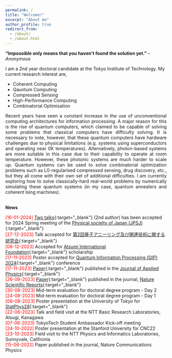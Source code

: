 ```yaml
---
permalink: /
title: "Welcome!"
excerpt: "About me"
author_profile: true
redirect_from: 
  - /about/
  - /about.html
---
```

**“Impossible only means that you haven’t found the solution yet.”** – *Anonymous*

I am a 2nd year doctoral candidate at the Tokyo Institute of Technology. 
My current research interest are,
- Coherent Computing
- Qauntum Computing
- Compressed Sensing
- High-Performance Computing
- Combinatorial Optimisation

<div style="text-align: justify"> Recent years have seen a constant increase in the use of unconventional computing architectures for information processing. A major reason for this is the rise of quantum computers, which claimed to be capable of solving some problems that classical computers have difficulty solving. It is necessary to note, however, that these quantum computers have hardware challenges due to physical limitations (e.g. systems using superconductors and operating near 0K temperatures). Alternatively, photon-based systems are more suitable in this case due to their capability to operate at room temperature. However, these photonic systems are much harder to scale up. Quantum systems can be used to solve combinatorial optimization problems such as L0-regularised compressed sensing, drug discovery, etc., but they all come with their own set of additional difficulties. I am currently exploring how to solve classically-hard real-world problems by numerically simulating these quantum systems (in my case, quantum annealers and coherent Ising machines). </div> 
<br>

**News**

<span style="color:red">[16-01-2024]</span> [Two talks](https://onsite.gakkai-web.net/jps/jps_search/2024sp/data2/html/program11.html){:target="_blank"} (2nd author) has been accepted for 2024 Spring meeting of the [Physical socielty of Japan (JPSJ)](https://onsite.gakkai-web.net/jps/jps_search/2024sp/index.html){:target="_blank"}  <br>
<span style="color:red">[27-12-2023]</span> Talk accepted for [第2回量子アニーリング及び関連技術に関する研究会](https://www.qcomp.irfi.titech.ac.jp/quantum_annealing_workshop2024.html){:target="_blank"}  <br>
<span style="color:red">[08-12-2023]</span> Accepted for [Atsumi International Foundation](https://www.aisf.or.jp/jp/){:target="_blank"} scholarship <br> 
<span style="color:red">[17-11-2023]</span> Poster accepted for [Quantum Information Processing (QIP) 2024](https://qip2024.tw/site/page.aspx?pid=901&sid=1522&lang=en){:target="_blank"} conference <br>
<span style="color:red">[17-11-2023]</span> [Paper](https://doi.org/10.1063/5.0176248){:target="_blank"} published in the [Journal of Applied Physics](https://pubs.aip.org/aip/jap){:target="_blank"} <br>
<span style="color:red">[26-09-2023]</span> [Paper](https://doi.org/10.1038/s41598-023-43364-8){:target="_blank"} published in the journal, [Nature Scientific Reports](https://www.nature.com/srep/){:target="_blank"}  <br>
<span style="color:red">[30-08-2023]</span> Mid-term evaluation for doctoral degree program - Day 2 <br>
<span style="color:red">[24-08-2023]</span> Mid-term evaluation for doctoral degree program - Day 1 <br>
<span style="color:red">[08-08-2023]</span> Poster presentation at the University of Tokyo for [StatPhys28](https://statphys28.org/index.html){:target="_blank"}  <br>
<span style="color:red">[22-06-2023]</span> Talk and field visit at the NTT Basic Research Laboratories, Atsugi, Kanagawa <br>
<span style="color:red">[07-06-2023]</span> TokyoTech Student Ambassador Kick-off meeting <br>
<span style="color:red">[24-10-2022]</span> Poster presentation at the Stanford University for CNC22 <br>
<span style="color:red">[23-10-2023]</span> Field visit to the NTT Physics and Informatics Laboratories, Sunnyvale, Califronia <br>
<span style="color:red">[15-06-2022]</span> Paper published in the journal, Nature Communications Physics <br>

